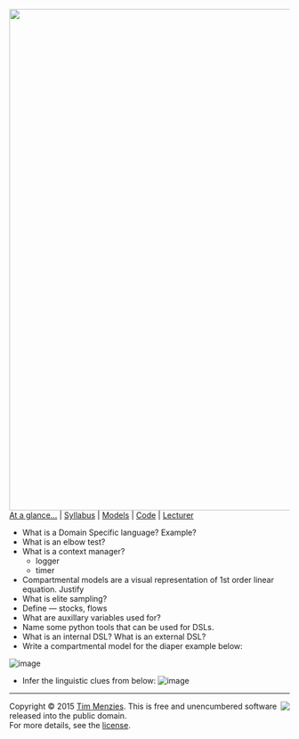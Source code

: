 [<img width=900 src="https://raw.githubusercontent.com/txt/mase/master/img/banner1.png">](https://github.com/txt/mase/blob/master/README.md)   
[At a glance...](https://github.com/txt/mase/blob/master/OVERVIEW.md) |
[Syllabus](https://github.com/txt/mase/blob/master/SYLLABUS.md) |
[Models](https://github.com/txt/mase/blob/master/MODELS.md) |
[Code](https://github.com/txt/mase/tree/master/src) |
[Lecturer](http://menzies.us) 


 + What is a Domain Specific language? Example?
 + What is an elbow test?
 + What is a context manager?
   - logger
   - timer
 + Compartmental models are a visual representation of 1st order linear equation. Justify
 + What is elite sampling?
 + Define — stocks, flows
 + What are auxillary variables used for?
 + Name some python tools that can be used for DSLs.
 + What is an internal DSL? What is an external DSL?
 + Write a compartmental model for the diaper example below:
 
 ![image](https://cloud.githubusercontent.com/assets/1433964/10233708/2cce5aac-685e-11e5-9bbc-79d14d5986b2.png)
 
 + Infer the linguistic clues from below:
![image](https://cloud.githubusercontent.com/assets/1433964/10234294/94699da4-6861-11e5-8b8f-b8e1cc252d8a.png)


_________

<img align=right src="https://raw.githubusercontent.com/txt/mase/master/img/pd-icon.png">Copyright © 2015 [Tim Menzies](http://menzies.us).
This is free and unencumbered software released into the public domain.   
For more details, see the [license](https://github.com/txt/mase/blob/master/LICENSE.md).

